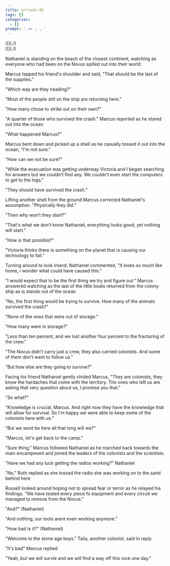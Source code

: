 ```yaml
---
title: arrival-02
tags: []
categories:
  - []
prompt: ' => , , '
---
```

<!-- more --><div class="embedded-image-left">![](./)</div><div class="embedded-image-right">![](./)</div>
Nathaniel is standing on the beach of the closest continent, watching as everyone who had been on the Novus spilled out into their world.
 
Marcus tapped his friend's shoulder and said, "That should be the last of the supplies."
 
"Which way are they heading?"
 
"Most of the people still on the ship are returning here."
 
"How many chose to strike out on their own?"
 
"A quarter of those who survived the crash." Marcus reported as he stared out into the ocean
 
"What happened Marcus?"
 
Marcus bent down and picked up a shell as he casually tossed it out into the ocean, "I'm not sure."
 
"How can we not be sure?"
 
"While the evacuation was getting underway Victoria and I began searching for answers but we couldn’t find any.  We couldn’t even start the computers to get to the logs."
 
"They should have survived the crash."
 
Lifting another shell from the ground Marcus corrected Nathaniel's assumption.  "Physically they did."
 
"Then why won’t they start?"
 
"That's what we don’t know Nathaniel, everything looks good, yet nothing will start."
 
"How is that possible?"
 
"Victoria thinks there is something on the planet that is causing our technology to fail."
 
Turning around to look inland, Nathaniel commented, "It looks so much like home, i wonder what could have caused this."
 
"I would expect that to be the first thing we try and figure out." Marcus answered watching as the last of the little boats returned from the colony ship as is stands out of the ocean
 
"No, the first thing would be trying to survive.  How many of the animals survived the crash?"
 
"None of the ones that were out of storage."
 
"How many were in storage?"
 
"Less than ten percent, and we lost another four percent to the fracturing of the crew."
 
"The Novus didn’t carry just a crew, they also carried colonists.  And some of them don’t want to follow us."
 
"But how else are they going to survive?"
 
Facing his friend Nathaniel gently chided Marcus, "They are colonists, they know the hardaches that come with the territory.  The ones who left us are asking that very question about us, I promise you that."
 
"So what?"
 
"Knowledge is crucial, Marcus.  And right now they have the knowledge that will allow for survival.  So I'm happy we were able to keep some of the colonists here with us."
 
"But we wont be here all that long will we?"
 
"Marcus, let's get back to the camp."
 
"Sure thing." Marcus followed Nathaniel as he marched back towards the main encampment and joined the leaders of the colonists and the scientists.
 
"Have we had any luck getting the radios working?" Nathaniel
 
"No," Ruth replied as she tossed the radio she was working on to the sand behind here
 
Russell looked around hoping not to spread fear or terror as he relayed his findings.  "We have tested every piece fo equipment and every circuit we managed to remove from the Novus."
 
"And?" (Nathaniel)
 
"And nothing, our tools arent even working anymore."
 
"How bad is it?" (Nathaniel)
 
"Welcome to the stone age boys." Talia, another colonist, said in reply
 
"It's bad" Marcus replied
 
"Yeah, but we will survie and we will find a way off this rock one day."